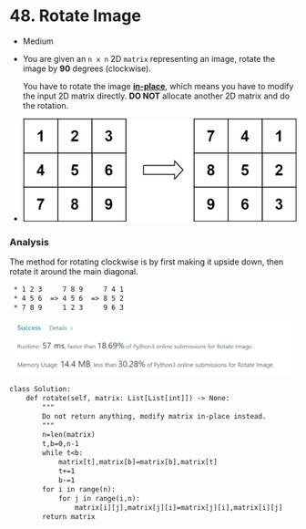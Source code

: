 # 48. Rotate Image

* Medium
*   You are given an `n x n` 2D `matrix` representing an image, rotate the image by **90** degrees (clockwise).

    You have to rotate the image [**in-place**](https://en.wikipedia.org/wiki/In-place\_algorithm), which means you have to modify the input 2D matrix directly. **DO NOT** allocate another 2D matrix and do the rotation.
* ![](<../.gitbook/assets/image (7) (1).png>)

### Analysis

The method for rotating clockwise is by first making it upside down, then rotate it around the main diagonal.&#x20;

```
 * 1 2 3     7 8 9     7 4 1
 * 4 5 6  => 4 5 6  => 8 5 2
 * 7 8 9     1 2 3     9 6 3
```

![](<../.gitbook/assets/image (23) (1).png>)

```
class Solution:
    def rotate(self, matrix: List[List[int]]) -> None:
        """
        Do not return anything, modify matrix in-place instead.
        """
        n=len(matrix)
        t,b=0,n-1
        while t<b:
            matrix[t],matrix[b]=matrix[b],matrix[t]
            t+=1
            b-=1
        for i in range(n):
            for j in range(i,n):
                matrix[i][j],matrix[j][i]=matrix[j][i],matrix[i][j]
        return matrix
```
